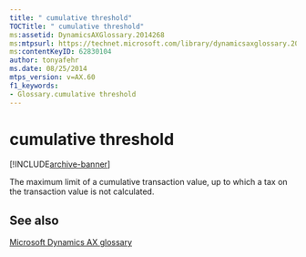 ```yaml
---
title: " cumulative threshold"
TOCTitle: " cumulative threshold"
ms:assetid: DynamicsAXGlossary.2014268
ms:mtpsurl: https://technet.microsoft.com/library/dynamicsaxglossary.2014268(v=AX.60)
ms:contentKeyID: 62830104
author: tonyafehr
ms.date: 08/25/2014
mtps_version: v=AX.60
f1_keywords:
- Glossary.cumulative threshold
---
```


# cumulative threshold


[!INCLUDE[archive-banner](includes/archive-banner.md)]

The maximum limit of a cumulative transaction value, up to which a tax on the transaction value is not calculated.

## See also

[Microsoft Dynamics AX glossary](glossary/microsoft-dynamics-ax-glossary.md)

  


